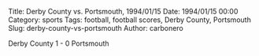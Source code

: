 Title: Derby County vs. Portsmouth, 1994/01/15
Date: 1994/01/15 00:00
Category: sports
Tags: football, football scores, Derby County, Portsmouth
Slug: derby-county-vs-portsmouth
Author: carbonero


Derby County 1 - 0 Portsmouth
